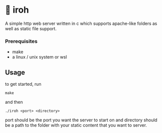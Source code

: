# 🍵 iroh

A simple http web server written in c
which supports apache-like folders as well as
static file support.

### Prerequisites

* make
* a linux / unix system or wsl

## Usage <a name = "usage"></a>

to get started, run

```
make
```

and then

```
./iroh <port> <directory>
```
port should be the port you want the server to start on
and directory should be a path to the folder with your static content that you
want to server.
